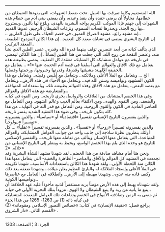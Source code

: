 ------------------------------------------------------------------------

الله المستقيم وكلما تفرقت بها السبل. تحت ضغط الشهوات، التي يقودها
الشيطان من خطامها، محاولاً أن يرضي حقده وأن ينفذ وعيده، وأن يمضي ببني آدم
من خطام هذه الشهوات إلى جهنم فإذا الموكب الكريم يواجه البشرية بالهدى،
ويلوّح لها بالنور، ويستروح بها ريح الجنة، ويحذرها لفحات السموم، ونزغات
الشيطان الرجيم، عدوها القديم..  
.. إنه مشهد رائع.. مشهد الصراع العميق، في خضم الحياة، على طول الطريق..  
إن التاريخ البشري يمضي في تشابك معقد كل التعقيد.. إن هذا الكائن المزدوج
الطبيعة، المعقد التركيب..  
الذي يتألف كيانه من أبعد عنصرين تؤلف بينهما قدرة الله وقدره.. عنصر الطين
الذي نشأ منه، وعنصر النفخة من روح الله، التي جعلت من هذا الطين إنساناً..
إن هذا الكائن ليمضي في تاريخه مع عوامل متشابكة كل التشابك، معقدة كل
التعقيد.. يمضي بطبيعته هذه يتعامل مع تلك الآفاق والعوالم التي أسلفنا في
قصة آدم الحديث عنها «1» .. يتعامل مع الحقيقة الإلهية: مشيئتها وقدرها،
وقدرتها وجبروتها، ورحمتها وفضلها..  
الخ ... ويتعامل مع الملأ الأعلى وملائكته.. ويتعامل مع إبليس وقبيله..
ويتعامل مع هذا الكون المشهود ونواميسه وسنن الله فيه.. ويتعامل مع الأحياء
في هذه الأرض.. ويتعامل مع بعضه البعض.. يتعامل مع هذه الآفاق وهذه العوالم
بطبيعته تلك، وباستعداداته المتوافقة والمتعارضة مع هذه الآفاق
والعوالم..  
وفي هذا الخضم المتشابك من العلاقات والروابط، يجري تاريخه.. ومن القوة في
كيانه والضعف. ومن التقوى والهدى. ومن الالتقاء بعالم الغيب وعالم الشهود.
ومن التعامل مع العناصر المادية في الكون والقوى الروحية، ومن التعامل مع
قدر الله في النهاية.. من هذا كله يتكون تاريخه.. وفي ضوء هذا التعقيد
الشديد يفسر تاريخه.  
والذين يفسرون التاريخ الإنساني تفسيراً «اقتصادياً» أو «سياسياً» . والذين
يفسرونه تفسيراً «بيولوجياً» .  
والذين يفسرونه تفسيراً «روحياً» أو «نفسياً» . والذين يفسرونه تفسيراً «عقلياً»
... كل أولئك ينظرون نظرة ساذجة إلى جانب واحد من جوانب العوامل المتشابكة،
والعوالم المتباعدة، التي يتعامل معها الإنسان ويتألف من تعامله معها
تاريخه.. والتفسير الإسلامي للتاريخ هو وحده الذي يلم بهذا الخضم الواسع،
ويحيط به وينظر إلى التاريخ الإنساني من خلاله. «2»  
ونحن هنا أمام مشاهد صادقة من هذا الخضم.. لقد شهدنا مشهد النشأة البشرية
وقد تجمعت في المشهد كل العوالم والآفاق والعناصر- الظاهرة والخفية- التي
يتعامل معها هذا الكائن منذ اللحظة الأولى.. ولقد شهدنا هذا الكائن
باستعداداته الأساسية.. شهدنا تكريمه في الملأ الأعلى وإسجاد الملائكة له
والبارئ العظيم يعلن ميلاده.. وشهدنا ضعفه بعد ذلك وكيف قاده منه عدوه..
وشهدنا مهبطه إلى الأرض.. وانطلاقه في التعامل مع عناصرها ونواميسها
الكونية..  
ولقد شهدناه يهبط إلى هذه الأرض مؤمناً بربه مستغفراً لذنبه مأخوذاً عليه عهد
الخلافة: أن يتبع ما يأتيه من ربه ولا يتبع الشيطان ولا الهوى، مزوداً بتلك
التجربة الأولى في حياته..  
ثم مضى به الزمن وتقاذفته الأمواج في الخضم وتفاعلت تلك العوامل المعقدة
المتشابكة في كيانه ذاته (1) ص 1263- 1265 من هذا الجزء  
(2) يراجع فصل: «حقيقة الإنسان» في كتاب: «خصائص التصور الإسلامي ومقوماته»
القسم الثاني. «دار الشروق» .

------------------------------------------------------------------------

الجزء: 3 ¦ الصفحة: 1303

